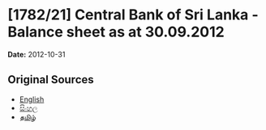 # [1782/21] Central Bank of Sri Lanka - Balance sheet as at 30.09.2012

**Date:** 2012-10-31

## Original Sources

- [English](https://documents.gov.lk/view/extra-gazettes/2012/10/1782-21_E.pdf)
- [සිංහල](https://documents.gov.lk/view/extra-gazettes/2012/10/1782-21_S.pdf)
- [தமிழ்](https://documents.gov.lk/view/extra-gazettes/2012/10/1782-21_T.pdf)
